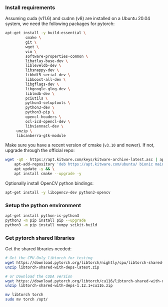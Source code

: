 
### Install requirements

Assuming cuda (v11.6) and cudnn (v8) are installed on a Ubuntu 20.04 system, we need the following packages for pytorch:

```sh
apt-get install -y build-essential \
         cmake \
         git \
         wget \
         vim \
         software-properties-common \
         libatlas-base-dev \
         libleveldb-dev \
         libsnappy-dev \
         libhdf5-serial-dev \
         libboost-all-dev \
         libgflags-dev \
         libgoogle-glog-dev \
         liblmdb-dev \
         pciutils \
         python3-setuptools \
         python3-dev \
         python3-pip \
         opencl-headers \
         ocl-icd-opencl-dev \
         libviennacl-dev \
	 unzip \
	 libcanberra-gtk-module
```

Make sure you have a recent version of cmake (`v3.10` and newer). If not, upgrade through the official repo:

```sh
wget -qO - https://apt.kitware.com/keys/kitware-archive-latest.asc | apt-key add - && \
    apt-add-repository 'deb https://apt.kitware.com/ubuntu/ bionic main' && \
    apt update -y && \
    apt install cmake --upgrade -y
```

Optionally install OpenCV python bindings:

```sh
apt-get install -y libopencv-dev python3-opencv
```

### Setup the python environment

```sh
apt-get install python-is-python3
python3 -m pip install pip --upgrade
python3 -m pip install numpy scikit-build
```

### Get pytorch shared libraries

Get the shared libraries needed:

```sh
# Get the CPU-Only libtorch for testing
wget https://download.pytorch.org/libtorch/nightly/cpu/libtorch-shared-with-deps-latest.zip
unzip libtorch-shared-with-deps-latest.zip

# or Download the CUDA version
wget https://download.pytorch.org/libtorch/cu116/libtorch-shared-with-deps-1.12.1%2Bcu116.zip
unzip libtorch-shared-with-deps-1.12.1+cu116.zip

mv libtorch torch
sudo mv torch /opt/
```

